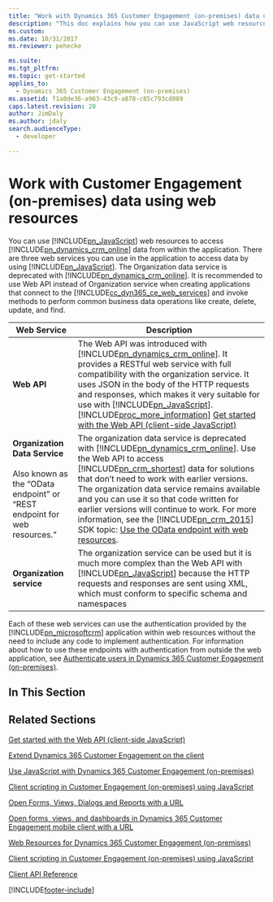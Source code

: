 ```yaml
---
title: "Work with Dynamics 365 Customer Engagement (on-premises) data using web resources (Developer Guide for Dynamics 365 Customer Engagement (on-premises)) | MicrosoftDocs"
description: "This doc explains how you can use JavaScript web resources to access Dynamics 365 Customer Engagement (on-premises) data from within the application."
ms.custom: 
ms.date: 10/31/2017
ms.reviewer: pehecke

ms.suite: 
ms.tgt_pltfrm: 
ms.topic: get-started
applies_to: 
  - Dynamics 365 Customer Engagement (on-premises)
ms.assetid: f1a0de36-a963-43c9-a878-c85c793cd089
caps.latest.revision: 28
author: JimDaly
ms.author: jdaly
search.audienceType: 
  - developer

---
```

# Work with Customer Engagement (on-premises) data using web resources

You can use [!INCLUDE[pn_JavaScript](../includes/pn-javascript.md)] web resources to access [!INCLUDE[pn_dynamics_crm_online](../includes/pn-dynamics-crm-online.md)] data from within the application. There are three web services you can use in the application to access data by using [!INCLUDE[pn_JavaScript](../includes/pn-javascript.md)]. The Organization data service is deprecated with [!INCLUDE[pn_dynamics_crm_online](../includes/pn-dynamics-crm-online.md)]. It is recommended to use Web API instead of Organization service when creating applications that connect to the [!INCLUDE[cc_dyn365_ce_web_services](../includes/cc-dyn365-ce-web-services.md)] and invoke methods to perform common business data operations like create, delete, update, and find.    


|                                                         Web Service                                                          |                                                                                                                                                                                                                                                                                                          Description                                                                                                                                                                                                                                                                                                           |
|------------------------------------------------------------------------------------------------------------------------------|--------------------------------------------------------------------------------------------------------------------------------------------------------------------------------------------------------------------------------------------------------------------------------------------------------------------------------------------------------------------------------------------------------------------------------------------------------------------------------------------------------------------------------------------------------------------------------------------------------------------------------|
|                                                         **Web API**                                                          |                                   The Web API was introduced with [!INCLUDE[pn_dynamics_crm_online](../includes/pn-dynamics-crm-online.md)]. It provides a RESTful web service with full compatibility with the organization service. It uses JSON in the body of the HTTP requests and responses, which makes it very suitable for use with [!INCLUDE[pn_JavaScript](../includes/pn-javascript.md)]. [!INCLUDE[proc_more_information](../includes/proc-more-information.md)] [Get started with the Web API (client-side JavaScript)](/power-apps/developer/data-platform/webapi/get-started-web-api-client-side-javascript)                                    |
|      **Organization Data Service**<br /><br /> Also known as the “OData endpoint” or “REST endpoint for web resources.”      | The organization data service is deprecated with [!INCLUDE[pn_dynamics_crm_online](../includes/pn-dynamics-crm-online.md)]. Use the Web API to access [!INCLUDE[pn_crm_shortest](../includes/pn-crm-shortest.md)] data for solutions that don’t need to work with earlier versions. The organization data service remains available and you can use it so that code written for earlier versions will continue to work. For more information, see the [!INCLUDE[pn_crm_2015](../includes/pn-crm-2015.md)] SDK topic: [Use the OData endpoint with web resources](https://msdn.microsoft.com/library/gg334279\(v=crm.7\).aspx). |
| **Organization service** | The organization service can be used but it is much more complex than the Web API with [!INCLUDE[pn_JavaScript](../includes/pn-javascript.md)] because the HTTP requests and responses are sent using XML, which must conform to specific schema and namespaces |

 Each of these web services can use the authentication provided by the [!INCLUDE[pn_microsoftcrm](../includes/pn-microsoftcrm.md)] application within web resources without the need to include any code to implement authentication. For information about how to use these endpoints with authentication from outside the web application, see [Authenticate users in Dynamics 365 Customer Engagement (on-premises)](authenticate-users.md).  

## In This Section  

## Related Sections  
 [Get started with the Web API (client-side JavaScript)](/power-apps/developer/data-platform/webapi/get-started-web-api-client-side-javascript)  

 [Extend Dynamics 365 Customer Engagement on the client](extend-client.md)  

 [Use JavaScript with Dynamics 365 Customer Engagement (on-premises)](use-javascript.md)  

 [Client scripting in Customer Engagement (on-premises) using JavaScript](clientapi/client-scripting.md)  

 [Open Forms, Views, Dialogs and Reports with a URL](open-forms-views-dialogs-reports-url.md)  

 [Open forms, views, and dashboards in Dynamics 365 Customer Engagement mobile client with a URL](open-forms-views-dashboards-mobile-client-url.md)  

 [Web Resources for Dynamics 365 Customer Engagement (on-premises)](web-resources.md)  

 [Client scripting in Customer Engagement (on-premises) using JavaScript](clientapi/client-scripting.md)  

 [Client API Reference](/powerapps/developer/model-driven-apps/clientapi/reference)


[!INCLUDE[footer-include](../../../includes/footer-banner.md)]
